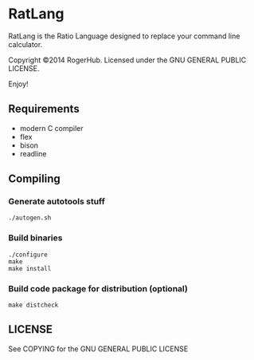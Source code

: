 RatLang
=======

RatLang is the Ratio Language designed to replace your command line calculator.

Copyright ©2014 RogerHub. Licensed under the GNU GENERAL PUBLIC LICENSE.

Enjoy!

Requirements
------------

 - modern C compiler
 - flex
 - bison
 - readline

Compiling
---------

### Generate autotools stuff

    ./autogen.sh

### Build binaries

    ./configure
    make
    make install

### Build code package for distribution (optional)
    
    make distcheck

LICENSE
-------

See COPYING for the GNU GENERAL PUBLIC LICENSE

